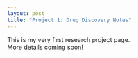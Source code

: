 ```yaml
---
layout: post
title: "Project 1: Drug Discovery Notes"
---
```


This is my very first research project page.  
More details coming soon!
